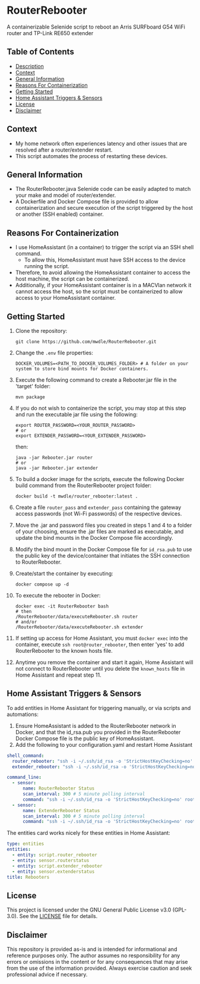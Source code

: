# RouterRebooter  

A containerizable Selenide script to reboot an Arris SURFboard G54 WiFi router and TP-Link RE650 extender  

## Table of Contents  

* [Description](#routerrebooter)  
* [Context](#context)  
* [General Information](#general-information)
* [Reasons For Containerization](#reasons-for-containerization)
* [Getting Started](#getting-started)
* [Home Assistant Triggers & Sensors](#home-assistant-triggers--sensors)
* [License](#license)  
* [Disclaimer](#disclaimer)  

## Context  

* My home network often experiences latency and other issues that are resolved after a router/extender restart.  
* This script automates the process of restarting these devices.  

## General Information  

* The RouterRebooter.java Selenide code can be easily adapted to match your make and model of router/extender.  
* A Dockerfile and Docker Compose file is provided to allow containerization and secure execution of the script triggered by the host or another (SSH enabled) container.  

## Reasons For Containerization  

* I use HomeAssistant (in a container) to trigger the script via an SSH shell command.
  * To allow this, HomeAssistant must have SSH access to the device running the script.  
* Therefore, to avoid allowing the HomeAssistant container to access the host machine, the script can be containerized.  
* Additionally, if your HomeAssistant container is in a MACVlan network it cannot access the host, so the script must be containerized to allow access to your HomeAssistant container.  

## Getting Started  

1. Clone the repository:  

    ```shell
    git clone https://github.com/mwdle/RouterRebooter.git
    ```  

2. Change the ```.env``` file properties:  

    ```properties
    DOCKER_VOLUMES=<PATH_TO_DOCKER_VOLUMES_FOLDER> # A folder on your system to store bind mounts for Docker containers.
    ```  

3. Execute the following command to create a Rebooter.jar file in the 'target' folder:  

    ```shell
    mvn package
    ```  

4. If you do not wish to containerize the script, you may stop at this step and run the executable jar file using the following:

    ```shell
    export ROUTER_PASSWORD=<YOUR_ROUTER_PASSWORD>
    # or
    export EXTENDER_PASSWORD=<YOUR_EXTENDER_PASSWORD>
    ```  
  
    then:
  
    ```shell
    java -jar Rebooter.jar router
    # or
    java -jar Rebooter.jar extender
    ```  

5. To build a docker image for the scripts, execute the following Docker build command from the RouterRebooter project folder:  

    ```shell
    docker build -t mwdle/router_rebooter:latest .
    ```  

6. Create a file ```router_pass``` and ```extender_pass``` containing the gateway access passwords (not Wi-Fi passwords) of the respective devices.  
7. Move the .jar and password files you created in steps 1 and 4 to a folder of your choosing, ensure the .jar files are marked as executable, and update the bind mounts in the Docker Compose file accordingly.  
8. Modify the bind mount in the Docker Compose file for ```id_rsa.pub``` to use the public key of the device/container that initiates the SSH connection to RouterRebooter.  
9. Create/start the container by executing:

    ```shell
    docker compose up -d
    ```  

10. To execute the rebooter in Docker:

    ```shell
    docker exec -it RouterRebooter bash
    # then
    /RouterRebooter/data/executeRebooter.sh router
    # and/or
    /RouterRebooter/data/executeRebooter.sh extender
    ```

11. If setting up access for Home Assistant, you must ```docker exec``` into the container, execute ```ssh root@router_rebooter```, then enter 'yes' to add RouterRebooter to the known hosts file.
12. Anytime you remove the container and start it again, Home Assistant will not connect to RouterRebooter until you delete the ```known_hosts``` file in Home Assistant and repeat step 11.  

## Home Assistant Triggers & Sensors  

To add entities in Home Assistant for triggering manually, or via scripts and automations:  

1. Ensure HomeAssistant is added to the RouterRebooter network in Docker, and that the id_rsa.pub you provided in the RouterRebooter Docker Compose file is the public key of HomeAssistant.  
2. Add the following to your configuration.yaml and restart Home Assistant  

```YAML
shell_command:
  router_rebooter: "ssh -i ~/.ssh/id_rsa -o 'StrictHostKeyChecking=no' root@RouterRebooter '/RouterRebooter/data/executeRebooter.sh router' && exit"
  extender_rebooter: "ssh -i ~/.ssh/id_rsa -o 'StrictHostKeyChecking=no' root@RouterRebooter '/RouterRebooter/data/executeRebooter.sh extender' && exit"

command_line:
  - sensor:
      name: RouterRebooter Status
      scan_interval: 300 # 5 minute polling interval
      command: "ssh -i ~/.ssh/id_rsa -o 'StrictHostKeyChecking=no' root@RouterRebooter 'cat /RouterRebooter/data/RouterRebooter.log' && exit"
  - sensor:
      name: ExtenderRebooter Status
      scan_interval: 300 # 5 minute polling interval
      command: "ssh -i ~/.ssh/id_rsa -o 'StrictHostKeyChecking=no' root@RouterRebooter 'cat /RouterRebooter/data/ExtenderRebooter.log' && exit"
```  

The entities card works nicely for these entities in Home Assistant:  

```YAML
type: entities
entities:
  - entity: script.router_rebooter
  - entity: sensor.routerstatus
  - entity: script.extender_rebooter
  - entity: sensor.extenderstatus
title: Rebooters
```  

## License  

This project is licensed under the GNU General Public License v3.0 (GPL-3.0). See the [LICENSE](LICENSE.txt) file for details.  

## Disclaimer  

This repository is provided as-is and is intended for informational and reference purposes only. The author assumes no responsibility for any errors or omissions in the content or for any consequences that may arise from the use of the information provided. Always exercise caution and seek professional advice if necessary.  
